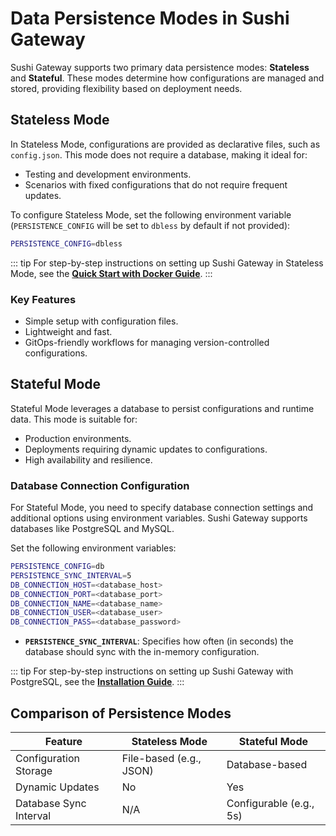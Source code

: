 # Data Persistence Modes in Sushi Gateway

Sushi Gateway supports two primary data persistence modes: **Stateless** and **Stateful**. These modes determine how configurations are managed and stored, providing flexibility based on deployment needs.

## Stateless Mode

In Stateless Mode, configurations are provided as declarative files, such as `config.json`. This mode does not require a database, making it ideal for:

- Testing and development environments.
- Scenarios with fixed configurations that do not require frequent updates.

To configure Stateless Mode, set the following environment variable (`PERSISTENCE_CONFIG` will be set to `dbless` by default if not provided):

```bash
PERSISTENCE_CONFIG=dbless
```

::: tip
For step-by-step instructions on setting up Sushi Gateway in Stateless Mode, see the **[Quick Start with Docker Guide](../quick-start/docker.md)**.
:::

### Key Features

- Simple setup with configuration files.
- Lightweight and fast.
- GitOps-friendly workflows for managing version-controlled configurations.

## Stateful Mode

Stateful Mode leverages a database to persist configurations and runtime data. This mode is suitable for:

- Production environments.
- Deployments requiring dynamic updates to configurations.
- High availability and resilience.

### Database Connection Configuration

For Stateful Mode, you need to specify database connection settings and additional options using environment variables. Sushi Gateway supports databases like PostgreSQL and MySQL.

Set the following environment variables:

```bash
PERSISTENCE_CONFIG=db
PERSISTENCE_SYNC_INTERVAL=5
DB_CONNECTION_HOST=<database_host>
DB_CONNECTION_PORT=<database_port>
DB_CONNECTION_NAME=<database_name>
DB_CONNECTION_USER=<database_user>
DB_CONNECTION_PASS=<database_password>
```

- **`PERSISTENCE_SYNC_INTERVAL`**: Specifies how often (in seconds) the database should sync with the in-memory configuration.

::: tip
For step-by-step instructions on setting up Sushi Gateway with PostgreSQL, see the **[Installation Guide](../installation/install-with-postgres.md)**.
:::

## Comparison of Persistence Modes

| Feature                | Stateless Mode          | Stateful Mode           |
| ---------------------- | ----------------------- | ----------------------- |
| Configuration Storage  | File-based (e.g., JSON) | Database-based          |
| Dynamic Updates        | No                      | Yes                     |
| Database Sync Interval | N/A                     | Configurable (e.g., 5s) |

